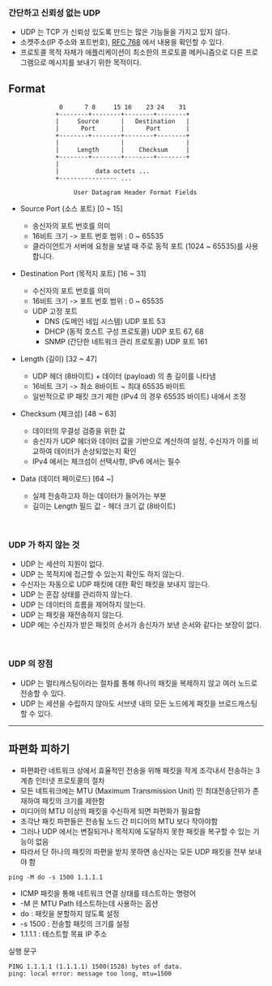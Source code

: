 
### 간단하고 신뢰성 없는 UDP

- UDP 는 TCP 가 신뢰성 있도록 만드는 많은 기능들을 가지고 있지 않다.
- 소켓주소(IP 주소와 포트번호), [RFC 768](https://www.rfc-editor.org/rfc/rfc768.html) 에서 내용을 확인할 수 있다.
- 프로토콜 목적 자체가 애플리케이션이 최소한의 프로토콜 메커니즘으로 다른 프로그램으로 메시지를 보내기 위한 목적이다.

Format
------


                  0      7 8     15 16    23 24    31
                 +--------+--------+--------+--------+
                 |     Source      |   Destination   |
                 |      Port       |      Port       |
                 +--------+--------+--------+--------+
                 |                 |                 |
                 |     Length      |    Checksum     |
                 +--------+--------+--------+--------+
                 |
                 |          data octets ...
                 +---------------- ...

                      User Datagram Header Format Fields

- Source Port (소스 포트) [0 ~ 15]
  - 송신자의 포트 번호를 의미
  - 16비트 크기 -> 포트 번호 범위 : 0 ~ 65535
  - 클라이언트가 서버에 요청을 보낼 때 주로 동적 포트 (1024 ~ 65535)를 사용합니다.


- Destination Port (목적지 포트) [16 ~ 31]
  - 수신자의 포트 번호를 의미
  - 16비트 크기 -> 포트 번호 범위 : 0 ~ 65535
  - UDP 고정 포트
    - DNS (도메인 네임 시스템) UDP 포트 53
    - DHCP (동적 호스트 구성 프로토콜) UDP 포트 67, 68
    - SNMP (간단한 네트워크 관리 프로토콜) UDP 포트 161


- Length (길이) [32 ~ 47]
  - UDP 헤더 (8바이트) + 데이터 (payload) 의 총 길이를 나타냄
  - 16비트 크기 -> 최소 8바이트 ~ 최대 65535 바이트
  - 일반적으로 IP 패킷 크기 제한 (IPv4 의 경우 65535 바이트) 내에서 조정


- Checksum (체크섬) [48 ~ 63]
  - 데이터의 무결성 검증을 위한 값
  - 송신자가 UDP 헤더와 데이터 값을 기반으로 계산하여 설정, 수신자가 이를 비교하여 데이터가 손상되었는지 확인
  - IPv4 에서는 체크섬이 선택사항, IPv6 에서는 필수

- Data (데이터 페이로드) [64 ~]
  - 실제 전송하고자 하는 데이터가 들어가는 부분
  - 길이는 Length 필드 값 - 헤더 크기 값 (8바이트)


  
<br />

### UDP 가 하지 않는 것

- UDP 는 세션의 지원이 없다.
- UDP 는 목적지에 접근할 수 있는지 확인도 하지 않는다.
- 수신자는 자동으로 UDP 패킷에 대한 확인 패킷을 보내지 않는다.
- UDP 는 혼잡 상태를 관리하지 않는다.
- UDP 는 데이터의 흐름을 제어하지 않는다.
- UDP 는 패킷을 재전송하지 않는다.
- UDP 에는 수신자가 받은 패킷의 순서가 송신자가 보낸 순서와 같다는 보장이 없다.


<br />

### UDP 의 장점

- UDP 는 멀티캐스팅이라는 절차를 통해 하나의 패킷을 복제하지 않고 여러 노드로 전송할 수 있다.
- UDP 는 세션을 수립하지 않아도 서브넷 내의 모든 노드에게 패킷을 브로드캐스팅할 수 있다.



---

## 파편화 피하기

- 파편화란 네트워크 상에서 효율적인 전송을 위해 패킷을 작게 조각내서 전송하는 3계층 인터넷 프로토콜의 절차
- 모든 네트워크에는 MTU (Maximum Transmission Unit) 인 최대전송단위가 존재하여 패킷의 크기를 제한함
- 미디어의 MTU 이상의 패킷을 수신하게 되면 파편화가 필요함
- 조각난 패킷 파편들은 전송될 노드 간 미디어의 MTU 보다 작아야함
- 그러나 UDP 에서는 변질되거나 목적지에 도달하지 못한 패킷을 복구할 수 있는 기능이 없음
- 따라서 단 하나의 패킷의 파편을 받지 못하면 송신자는 모든 UDP 패킷을 전부 보내야 함

```shell
ping -M do -s 1500 1.1.1.1
```

- ICMP 패킷을 통해 네트워크 연결 상태를 테스트하는 명령어
- -M 은 MTU Path 테스트하는데 사용하는 옵션
- do : 패킷을 분할하지 않도록 설정
- -s 1500 : 전송할 패킷의 크기를 설정
- 1.1.1.1 : 테스트할 목표 IP 주소

실행 문구

```shell
PING 1.1.1.1 (1.1.1.1) 1500(1528) bytes of data.                                                                        
ping: local error: message too long, mtu=1500 
```
